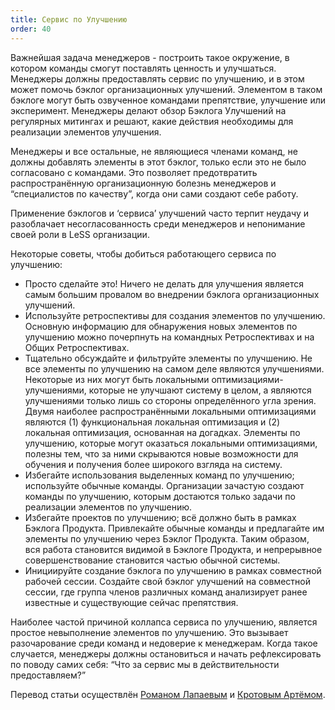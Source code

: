 ```yaml
---
title: Сервис по Улучшению
order: 40
---
```


Важнейшая задача менеджеров - построить такое окружение, в котором команды смогут поставлять ценность и улучшаться. Менеджеры должны предоставлять сервис по улучшению, и в этом может помочь бэклог организационных улучшений. Элементом в таком бэклоге могут быть озвученное командами препятствие, улучшение или эксперимент. Менеджеры делают обзор Бэклога Улучшений на регулярных митингах и решают, какие действия необходимы для реализации элементов улучшения.

Менеджеры и все остальные, не являющиеся членами команд, не должны добавлять элементы в этот бэклог, только если это не было согласовано с командами. Это позволяет предотвратить распространённую организационную болезнь менеджеров и “специалистов по качеству”, когда они сами создают себе работу.

Применение бэклогов и ‘сервиса’ улучшений часто терпит неудачу и разоблачает несогласованность среди менеджеров и непонимание своей роли в LeSS организации.

Некоторые советы, чтобы добиться работающего сервиса по улучшению:

* Просто сделайте это!
  Ничего не делать для улучшения является самым большим провалом во внедрении бэклога организационных улучшений.
* Используйте ретроспективы для создания элементов по улучшению.
  Основную информацию для обнаружения новых элементов по улучшению можно почерпнуть на командных Ретроспективах и на Общих Ретроспективах.
* Тщательно обсуждайте и фильтруйте элементы по улучшению.
  Не все элементы по улучшению на самом деле являются улучшениями. Некоторые из них могут быть локальными оптимизациями-улучшениями, которые не улучшают систему в целом, а являются улучшениями только лишь со стороны определённого угла зрения. Двумя наиболее распространёнными локальными оптимизациями являются (1) функциональная локальная оптимизация и (2) локальная оптимизация, основанная на догадках.
  Элементы по улучшению, которые могут оказаться локальными оптимизациями, полезны тем, что за ними скрываются новые возможности для обучения и получения более широкого взгляда на систему.
* Избегайте использования выделенных команд по улучшению; используйте обычные команды.
  Организации зачастую создают команды по улучшению, которым достаются только задачи по реализации элементов по улучшению.
* Избегайте проектов по улучшению; всё должно быть в рамках Бэклога Продукта.
  Привлекайте обычные команды и предлагайте им элементы по улучшению через Бэклог Продукта. Таким образом, вся работа становится видимой в Бэклоге Продукта, и непрерывное совершенствование становится частью обычной системы.
* Инициируйте создание бэклога по улучшению в рамках совместной рабочей сессии.
  Создайте свой бэклог улучшений на совместной сессии, где группа членов различных команд анализирует ранее известные и существующие сейчас препятствия.

Наиболее частой причиной коллапса сервиса по улучшению, является простое невыполнение элементов по улучшению. Это вызывает разочарование среди команд и недоверие к менеджерам. Когда такое случается, менеджеры должны остановиться и начать рефлексировать по поводу самих себя: “Что за сервис мы в действительности предоставляем?”

Перевод статьи осуществлён [Романом Лапаевым](https://www.linkedin.com/in/romanlapaev) и [Кротовым Артёмом](https://www.facebook.com/artem.v.krotov).
